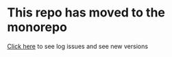 # This repo has moved to the monorepo

[Click here](https://github.com/vue-styleguidist/vue-styleguidist) to see log issues and see new versions
